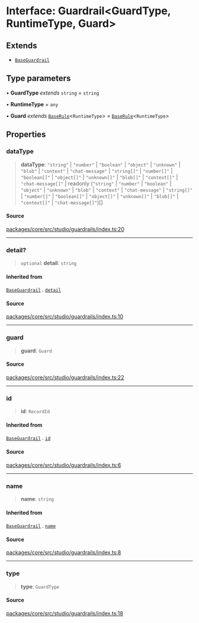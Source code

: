 # Interface: Guardrail\<GuardType, RuntimeType, Guard\>

## Extends

- [`BaseGuardrail`](BaseGuardrail.md)

## Type parameters

• **GuardType** *extends* `string` = `string`

• **RuntimeType** = `any`

• **Guard** *extends* [`BaseRule`](../../../events/inference/validate/guardrails/base/classes/BaseRule.md)\<`RuntimeType`\> = [`BaseRule`](../../../events/inference/validate/guardrails/base/classes/BaseRule.md)\<`RuntimeType`\>

## Properties

### dataType

> **dataType**: `"string"` \| `"number"` \| `"boolean"` \| `"object"` \| `"unknown"` \| `"blob"` \| `"context"` \| `"chat-message"` \| `"string[]"` \| `"number[]"` \| `"boolean[]"` \| `"object[]"` \| `"unknown[]"` \| `"blob[]"` \| `"context[]"` \| `"chat-message[]"` \| readonly (`"string"` \| `"number"` \| `"boolean"` \| `"object"` \| `"unknown"` \| `"blob"` \| `"context"` \| `"chat-message"` \| `"string[]"` \| `"number[]"` \| `"boolean[]"` \| `"object[]"` \| `"unknown[]"` \| `"blob[]"` \| `"context[]"` \| `"chat-message[]"`)[]

#### Source

[packages/core/src/studio/guardrails/index.ts:20](https://github.com/VictorS67/encre/blob/42c3bddca4be2d23ad959c1c99381eefbf43789c/packages/core/src/studio/guardrails/index.ts#L20)

***

### detail?

> `optional` **detail**: `string`

#### Inherited from

[`BaseGuardrail`](BaseGuardrail.md) . [`detail`](BaseGuardrail.md#detail)

#### Source

[packages/core/src/studio/guardrails/index.ts:10](https://github.com/VictorS67/encre/blob/42c3bddca4be2d23ad959c1c99381eefbf43789c/packages/core/src/studio/guardrails/index.ts#L10)

***

### guard

> **guard**: `Guard`

#### Source

[packages/core/src/studio/guardrails/index.ts:22](https://github.com/VictorS67/encre/blob/42c3bddca4be2d23ad959c1c99381eefbf43789c/packages/core/src/studio/guardrails/index.ts#L22)

***

### id

> **id**: `RecordId`

#### Inherited from

[`BaseGuardrail`](BaseGuardrail.md) . [`id`](BaseGuardrail.md#id)

#### Source

[packages/core/src/studio/guardrails/index.ts:6](https://github.com/VictorS67/encre/blob/42c3bddca4be2d23ad959c1c99381eefbf43789c/packages/core/src/studio/guardrails/index.ts#L6)

***

### name

> **name**: `string`

#### Inherited from

[`BaseGuardrail`](BaseGuardrail.md) . [`name`](BaseGuardrail.md#name)

#### Source

[packages/core/src/studio/guardrails/index.ts:8](https://github.com/VictorS67/encre/blob/42c3bddca4be2d23ad959c1c99381eefbf43789c/packages/core/src/studio/guardrails/index.ts#L8)

***

### type

> **type**: `GuardType`

#### Source

[packages/core/src/studio/guardrails/index.ts:18](https://github.com/VictorS67/encre/blob/42c3bddca4be2d23ad959c1c99381eefbf43789c/packages/core/src/studio/guardrails/index.ts#L18)
